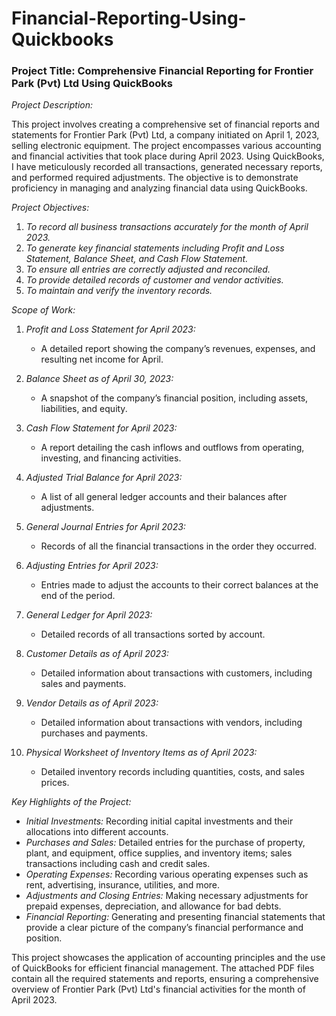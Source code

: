 # Financial-Reporting-Using-Quickbooks
### Project Title: Comprehensive Financial Reporting for Frontier Park (Pvt) Ltd Using QuickBooks

*Project Description:*

This project involves creating a comprehensive set of financial reports and statements for Frontier Park (Pvt) Ltd, a company initiated on April 1, 2023, selling electronic equipment. The project encompasses various accounting and financial activities that took place during April 2023. Using QuickBooks, I have meticulously recorded all transactions, generated necessary reports, and performed required adjustments. The objective is to demonstrate proficiency in managing and analyzing financial data using QuickBooks.

*Project Objectives:*

1. *To record all business transactions accurately for the month of April 2023.*
2. *To generate key financial statements including Profit and Loss Statement, Balance Sheet, and Cash Flow Statement.*
3. *To ensure all entries are correctly adjusted and reconciled.*
4. *To provide detailed records of customer and vendor activities.*
5. *To maintain and verify the inventory records.*

*Scope of Work:*

1. *Profit and Loss Statement for April 2023:*
   - A detailed report showing the company’s revenues, expenses, and resulting net income for April.

2. *Balance Sheet as of April 30, 2023:*
   - A snapshot of the company’s financial position, including assets, liabilities, and equity.

3. *Cash Flow Statement for April 2023:*
   - A report detailing the cash inflows and outflows from operating, investing, and financing activities.

4. *Adjusted Trial Balance for April 2023:*
   - A list of all general ledger accounts and their balances after adjustments.

5. *General Journal Entries for April 2023:*
   - Records of all the financial transactions in the order they occurred.

6. *Adjusting Entries for April 2023:*
   - Entries made to adjust the accounts to their correct balances at the end of the period.

7. *General Ledger for April 2023:*
   - Detailed records of all transactions sorted by account.

8. *Customer Details as of April 2023:*
   - Detailed information about transactions with customers, including sales and payments.

9. *Vendor Details as of April 2023:*
   - Detailed information about transactions with vendors, including purchases and payments.

10. *Physical Worksheet of Inventory Items as of April 2023:*
    - Detailed inventory records including quantities, costs, and sales prices.

*Key Highlights of the Project:*

- *Initial Investments:* Recording initial capital investments and their allocations into different accounts.
- *Purchases and Sales:* Detailed entries for the purchase of property, plant, and equipment, office supplies, and inventory items; sales transactions including cash and credit sales.
- *Operating Expenses:* Recording various operating expenses such as rent, advertising, insurance, utilities, and more.
- *Adjustments and Closing Entries:* Making necessary adjustments for prepaid expenses, depreciation, and allowance for bad debts.
- *Financial Reporting:* Generating and presenting financial statements that provide a clear picture of the company’s financial performance and position.

This project showcases the application of accounting principles and the use of QuickBooks for efficient financial management. The attached PDF files contain all the required statements and reports, ensuring a comprehensive overview of Frontier Park (Pvt) Ltd's financial activities for the month of April 2023. 
